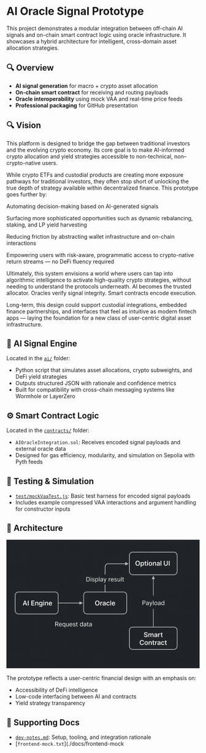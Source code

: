 # AI Oracle Signal Prototype

This project demonstrates a modular integration between off-chain AI signals and on-chain smart contract logic using oracle infrastructure. It showcases a hybrid architecture for intelligent, cross-domain asset allocation strategies.

## 🔍 Overview

- **AI signal generation** for macro + crypto asset allocation  
- **On-chain smart contract** for receiving and routing payloads  
- **Oracle interoperability** using mock VAA and real-time price feeds  
- **Professional packaging** for GitHub presentation

## 🔍 Vision
This platform is designed to bridge the gap between traditional investors and the evolving crypto economy. Its core goal is to make AI-informed crypto allocation and yield strategies accessible to non-technical, non–crypto-native users.

While crypto ETFs and custodial products are creating more exposure pathways for traditional investors, they often stop short of unlocking the true depth of strategy available within decentralized finance. This prototype goes further by:

Automating decision-making based on AI-generated signals

Surfacing more sophisticated opportunities such as dynamic rebalancing, staking, and LP yield harvesting

Reducing friction by abstracting wallet infrastructure and on-chain interactions

Empowering users with risk-aware, programmatic access to crypto-native return streams — no DeFi fluency required

Ultimately, this system envisions a world where users can tap into algorithmic intelligence to activate high-quality crypto strategies, without needing to understand the protocols underneath. AI becomes the trusted allocator. Oracles verify signal integrity. Smart contracts encode execution.

Long-term, this design could support custodial integrations, embedded finance partnerships, and interfaces that feel as intuitive as modern fintech apps — laying the foundation for a new class of user-centric digital asset infrastructure.

## 🧠 AI Signal Engine

Located in the [`ai/`](./ai) folder:

- Python script that simulates asset allocations, crypto subweights, and DeFi yield strategies
- Outputs structured JSON with rationale and confidence metrics
- Built for compatibility with cross-chain messaging systems like Wormhole or LayerZero

## ⚙️ Smart Contract Logic

Located in the [`contracts/`](./contracts) folder:

- `AIOracleIntegration.sol`: Receives encoded signal payloads and external oracle data
- Designed for gas efficiency, modularity, and simulation on Sepolia with Pyth feeds

## 🧪 Testing & Simulation

- [`test/mockVaaTest.js`](./test/mockVaaTest.js): Basic test harness for encoded signal payloads
- Includes example compressed VAA interactions and argument handling for constructor inputs

## 🧱 Architecture

![Architecture Diagram](./docs/architecture-diagram.png)

The prototype reflects a user-centric financial design with an emphasis on:
- Accessibility of DeFi intelligence
- Low-code interfacing between AI and contracts
- Yield strategy transparency

## 📄 Supporting Docs

- [`dev-notes.md`](./docs/dev-notes.md): Setup, tooling, and integration rationale
- [`frontend-mock.txt`](./docs/frontend-mock
